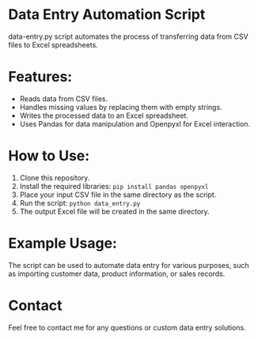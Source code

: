 # Data Entry Automation Script

data-entry.py script automates the process of transferring data from CSV files to Excel spreadsheets.

# Features:

*   Reads data from CSV files.
*   Handles missing values by replacing them with empty strings.
*   Writes the processed data to an Excel spreadsheet.
*   Uses Pandas for data manipulation and Openpyxl for Excel interaction.

# How to Use:

1.  Clone this repository.
2.  Install the required libraries: `pip install pandas openpyxl`
3.  Place your input CSV file in the same directory as the script.
4.  Run the script: `python data_entry.py`
5.  The output Excel file will be created in the same directory.

# Example Usage:

The script can be used to automate data entry for various purposes, such as importing customer data, product information, or sales records.

# Contact

Feel free to contact me for any questions or custom data entry solutions.
